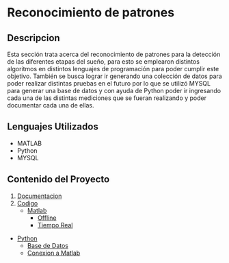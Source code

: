 # Reconocimiento de patrones
## Descripcion 
Esta sección trata acerca del reconocimiento de patrones para la detección de las diferentes etapas del sueño, para esto se emplearon distintos algoritmos en distintos lenguajes de programación para poder cumplir este objetivo. También se busca lograr ir generando una colección de datos para poder realizar distintas pruebas en el futuro por lo que se utilizó MYSQL para generar una base de datos y con ayuda de Python poder ir ingresando cada una de las distintas mediciones que se fueran realizando y poder documentar cada una de ellas.

## Lenguajes Utilizados
- MATLAB 
- Python
- MYSQL

## Contenido del Proyecto
1. [Documentacion](https://github.com/larivera-UVG/Etapas-de-sueno-pulsos-binaurales/tree/master/Reconocimiento%20de%20Patrones/Documentacion)
2. [Codigo](https://github.com/larivera-UVG/Etapas-de-sueno-pulsos-binaurales/tree/master/Reconocimiento%20de%20Patrones/Codigo) 
    - [Matlab](https://github.com/larivera-UVG/Etapas-de-sueno-pulsos-binaurales/tree/master/Reconocimiento%20de%20Patrones/Codigo/Matlab)
      - [Offline](https://github.com/larivera-UVG/Etapas-de-sueno-pulsos-binaurales/tree/master/Reconocimiento%20de%20Patrones/Codigo/Matlab/Offline)
      - [Tiempo Real](https://github.com/larivera-UVG/Etapas-de-sueno-pulsos-binaurales/tree/master/Reconocimiento%20de%20Patrones/Codigo/Matlab/Tiempo%20Real)
  - [Python](https://github.com/larivera-UVG/Etapas-de-sueno-pulsos-binaurales/tree/master/Reconocimiento%20de%20Patrones/Codigo/Python)
      - [Base de Datos](https://github.com/larivera-UVG/Etapas-de-sueno-pulsos-binaurales/tree/master/Reconocimiento%20de%20Patrones/Codigo/Python/Base%20de%20datos)
      - [Conexion a Matlab](https://github.com/larivera-UVG/Etapas-de-sueno-pulsos-binaurales/tree/master/Reconocimiento%20de%20Patrones/Codigo/Python/Live_Data)
